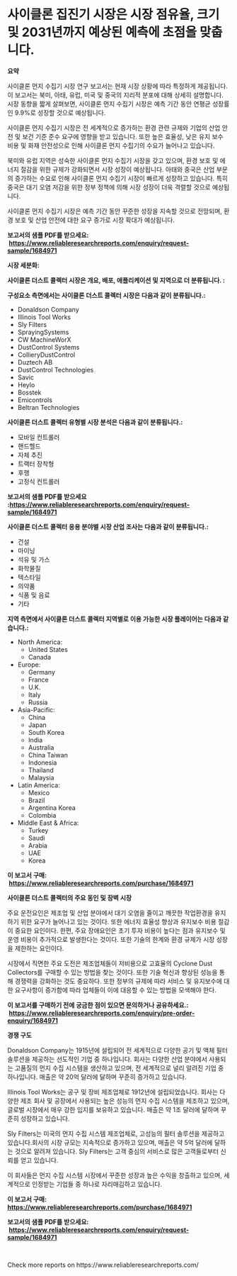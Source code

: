<p><h1>사이클론 집진기 시장은 시장 점유율, 크기 및 2031년까지 예상된 예측에 초점을 맞춥니다.</h1></p><p><strong>요약</strong></p>
<p><p>사이클론 먼지 수집기 시장 연구 보고서는 현재 시장 상황에 따라 특정하게 제공됩니다. 이 보고서는 북미, 아태, 유럽, 미국 및 중국의 지리적 분포에 대해 상세히 설명합니다. 시장 동향을 짧게 살펴보면, 사이클론 먼지 수집기 시장은 예측 기간 동안 연평균 성장률인 9.9%로 성장할 것으로 예상됩니다.</p><p>사이클론 먼지 수집기 시장은 전 세계적으로 증가하는 환경 관련 규제와 기업의 산업 안전 및 보건 기준 준수 요구에 영향을 받고 있습니다. 또한 높은 효율성, 낮은 유지 보수 비용 및 화재 안전성으로 인해 사이클론 먼지 수집기의 수요가 늘어나고 있습니다.</p><p>북미와 유럽 지역은 성숙한 사이클론 먼지 수집기 시장을 갖고 있으며, 환경 보호 및 에너지 절감을 위한 규제가 강화되면서 시장 성장이 예상됩니다. 아태와 중국은 산업 부문의 증가하는 수요로 인해 사이클론 먼지 수집기 시장이 빠르게 성장하고 있습니다. 특히 중국은 대기 오염 저감을 위한 정부 정책에 의해 시장 성장이 더욱 격렬할 것으로 예상됩니다.</p><p>사이클론 먼지 수집기 시장은 예측 기간 동안 꾸준한 성장을 지속할 것으로 전망되며, 환경 보호 및 산업 안전에 대한 요구 증가로 시장 확대가 예상됩니다.</p></p>
<p><strong>보고서의 샘플 PDF를 받으세요: &nbsp;<a href="https://www.reliableresearchreports.com/enquiry/request-sample/1684971">https://www.reliableresearchreports.com/enquiry/request-sample/1684971</a></strong></p>
<p><strong>시장 세분화:</strong></p>
<p><strong> 사이클론 더스트 콜렉터 시장은 개요, 배포, 애플리케이션 및 지역으로 더 분류됩니다. :</strong></p>
<p><strong>구성요소 측면에서는 사이클론 더스트 콜렉터 시장은 다음과 같이 분류됩니다.:</strong></p>
<p><ul><li>Donaldson Company</li><li>Illinois Tool Works</li><li>Sly Filters</li><li>SprayingSystems</li><li>CW MachineWorX</li><li>DustControl Systems</li><li>CollieryDustControl</li><li>Duztech AB</li><li>DustControl Technologies</li><li>Savic</li><li>Heylo</li><li>Bosstek</li><li>Emicontrols</li><li>Beltran Technologies</li></ul></p>
<p><strong> 사이클론 더스트 콜렉터 유형별 시장 분석은 다음과 같이 분류됩니다.:</strong></p>
<p><ul><li>모바일 컨트롤러</li><li>핸드헬드</li><li>자체 추진</li><li>트랙터 장착형</li><li>후행</li><li>고정식 컨트롤러</li></ul></p>
<p><strong>보고서의 샘플 PDF를 받으세요 :<a href="https://www.reliableresearchreports.com/enquiry/request-sample/1684971">https://www.reliableresearchreports.com/enquiry/request-sample/1684971</a></strong></p>
<p><strong> 사이클론 더스트 콜렉터 응용 분야별 시장 산업 조사는 다음과 같이 분류됩니다.:</strong></p>
<p><ul><li>건설</li><li>마이닝</li><li>석유 및 가스</li><li>화학물질</li><li>텍스타일</li><li>의약품</li><li>식품 및 음료</li><li>기타</li></ul></p>
<p><strong>지역 측면에서 사이클론 더스트 콜렉터 지역별로 이용 가능한 시장 플레이어는 다음과 같습니다.:</strong></p>
<p><ul>
    <li>
        North America:
        <ul>
            <li>United States</li>
            <li>Canada</li>
        </ul>
    </li>
    <li>
        Europe:
        <ul>
            <li>Germany</li>
            <li>France</li>
            <li>U.K.</li>
            <li>Italy</li>
            <li>Russia</li>
        </ul>
    </li>
    <li>
        Asia-Pacific:
        <ul>
            <li>China</li>
            <li>Japan</li>
            <li>South Korea</li>
            <li>India</li>
            <li>Australia</li>
            <li>China Taiwan</li>
            <li>Indonesia</li>
            <li>Thailand</li>
            <li>Malaysia</li>
        </ul>
    </li>
    <li>
        Latin America:
        <ul>
            <li>Mexico</li>
            <li>Brazil</li>
            <li>Argentina Korea</li>
            <li>Colombia</li>
        </ul>
    </li>
    <li>
        Middle East & Africa:
        <ul>
            <li>Turkey</li>
            <li>Saudi</li>
            <li>Arabia</li>
            <li>UAE</li>
            <li>Korea</li>
        </ul>
    </li>
    </ul></p>
<p><strong>이 보고서 구매: &nbsp;<a href="https://www.reliableresearchreports.com/purchase/1684971">https://www.reliableresearchreports.com/purchase/1684971</a></strong></p>
<p><strong>사이클론 더스트 콜렉터의 주요 동인 및 장벽 시장</strong></p>
<p><p>주요 운전요인은 제조업 및 산업 분야에서 대기 오염을 줄이고 깨끗한 작업환경을 유지하기 위한 요구가 늘어나고 있는 것이다. 또한 에너지 효율성 향상과 유지보수 비용 절감이 중요한 요인이다. 한편, 주요 장애요인은 초기 투자 비용이 높다는 점과 유지보수 및 운영 비용이 추가적으로 발생한다는 것이다. 또한 기술의 한계와 환경 규제가 시장 성장을 제한하는 요인이다.</p><p>시장에서 직면한 주요 도전은 제조업체들이 저비용으로 고효율의 Cyclone Dust Collectors를 구매할 수 있는 방법을 찾는 것이다. 또한 기술 혁신과 향상된 성능을 통해 경쟁력을 강화하는 것도 중요하다. 또한 정부의 규제에 따라 서비스 및 유지보수에 대한 요구사항이 증가함에 따라 업체들이 이에 대응할 수 있는 방법을 모색해야 한다.</p></p>
<p><strong>이 보고서를 구매하기 전에 궁금한 점이 있으면 문의하거나 공유하세요.: &nbsp;<a href="https://www.reliableresearchreports.com/enquiry/pre-order-enquiry/1684971">https://www.reliableresearchreports.com/enquiry/pre-order-enquiry/1684971</a></strong></p>
<p><strong>경쟁 구도</strong></p>
<p><p>Donaldson Company는 1915년에 설립되어 전 세계적으로 다양한 공기 및 액체 필터 솔루션을 제공하는 선도적인 기업 중 하나입니다. 회사는 다양한 산업 분야에서 사용되는 고품질의 먼지 수집 시스템을 생산하고 있으며, 전 세계적으로 널리 알려진 기업 중 하나입니다. 매출은 약 20억 달러에 달하며 꾸준히 증가하고 있습니다.</p><p>Illinois Tool Works는 공구 및 장비 제조업체로 1912년에 설립되었습니다. 회사는 다양한 제조 회사 및 공장에서 사용되는 높은 성능의 먼지 수집 시스템을 제조하고 있으며, 글로벌 시장에서 매우 강한 입지를 보유하고 있습니다. 매출은 약 1조 달러에 달하며 꾸준히 성장하고 있습니다.</p><p>Sly Filters는 미국의 먼지 수집 시스템 제조업체로, 고성능의 필터 솔루션을 제공하고 있습니다.회사의 시장 규모는 지속적으로 증가하고 있으며, 매출은 약 5억 달러에 달하는 것으로 알려져 있습니다. Sly Filters는 고객 중심의 서비스로 많은 고객들로부터 신뢰를 얻고 있습니다. </p><p>이 회사들은 먼지 수집 시스템 시장에서 꾸준한 성장과 높은 수익을 창출하고 있으며, 세계적으로 인정받는 기업들 중 하나로 자리매김하고 있습니다.</p></p>
<p><strong>이 보고서 구매: &nbsp; <a href="https://www.reliableresearchreports.com/purchase/1684971">https://www.reliableresearchreports.com/purchase/1684971</a></strong></p>
<p><strong>보고서의 샘플 PDF를 받으세요: &nbsp;<a href="https://www.reliableresearchreports.com/enquiry/request-sample/1684971">https://www.reliableresearchreports.com/enquiry/request-sample/1684971</a></strong><strong></strong></p>
<p>&nbsp;</p>
<p>Check more reports on https://www.reliableresearchreports.com/</p>